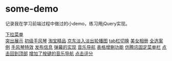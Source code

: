 # some-demo
记录我在学习前端过程中做过的小demo，练习用jQuery实现。

[下拉菜单](http://htmlpreview.github.io/?https://github.com/gnoLoaiX/some-demo/blob/master/01%20Drop-down%20menu.html)<br>
[突出展示](http://htmlpreview.github.io/?https://github.com/gnoLoaiX/some-demo/blob/master/02%20Highlight.html)
[初级手风琴](http://htmlpreview.github.io/?https://github.com/gnoLoaiX/some-demo/blob/master/03%20shouFengQin.html)
[淘宝精品](http://htmlpreview.github.io/?https://github.com/gnoLoaiX/some-demo/blob/master/04%20taoBaohuXi.html)
[京东淡入淡出轮播图](http://htmlpreview.github.io/?https://github.com/gnoLoaiX/some-demo/blob/master/05%20jd-lunbo.html)
[tab栏切换](http://htmlpreview.github.io/?https://github.com/gnoLoaiX/some-demo/blob/master/06%20tab%E6%A0%8F.html)
[美女相册](http://htmlpreview.github.io/?https://github.com/gnoLoaiX/some-demo/blob/master/07%20%E7%BE%8E%E5%A5%B3%E7%9B%B8%E5%86%8C.html)
[全选案例](http://htmlpreview.github.io/?https://github.com/gnoLoaiX/some-demo/blob/master/08%20%E8%A1%A8%E6%A0%BC%E5%85%A8%E9%80%89.html)
[手风琴特效](http://htmlpreview.github.io/?https://github.com/gnoLoaiX/some-demo/blob/master/09%20shouFengQin2.html)
[发布信息](http://htmlpreview.github.io/?https://github.com/gnoLoaiX/some-demo/blob/master/10-%E5%BE%AE%E5%8D%9A%E5%8F%91%E5%B8%83%E6%A1%88%E4%BE%8B.html)
[弹幕的实现](http://htmlpreview.github.io/?https://github.com/gnoLoaiX/some-demo/blob/master/11%20Barrage%20effect.html)
[音乐导航](http://htmlpreview.github.io/?https://github.com/gnoLoaiX/some-demo/blob/master/12%20Music%20navigation.html)
[表格增删功能](http://htmlpreview.github.io/?https://github.com/gnoLoaiX/some-demo/blob/master/13%20%E8%A1%A8%E6%A0%BC%E5%A2%9E%E5%88%A0%E5%8A%9F%E8%83%BD.html)
[仿腾讯固定菜单栏](http://htmlpreview.github.io/?https://github.com/gnoLoaiX/some-demo/blob/master/14%20%E4%BB%BF%E8%85%BE%E8%AE%AF%E5%9B%BA%E5%AE%9A%E8%8F%9C%E5%8D%95%E6%A0%8F.html)
[点击回到顶部](http://htmlpreview.github.io/?https://github.com/gnoLoaiX/some-demo/blob/master/15%20%E5%B0%8F%E7%81%AB%E7%AE%AD%E8%BF%94%E5%9B%9E%E9%A1%B6%E9%83%A8.html)
[增加了按键的音乐导航](http://htmlpreview.github.io/?https://github.com/gnoLoaiX/some-demo/blob/master/16%20Music%20navigation%20advance.html)
[点击评分](http://htmlpreview.github.io/?https://github.com/gnoLoaiX/some-demo/blob/master/17%20%E4%BA%94%E6%98%9F%E8%AF%84%E5%88%86.html)

